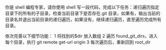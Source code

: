 你是 shell 编程专家，请你使用 shell 写一段代码，完成以下任务：递归遍历指定目录下的所有的子目录，检查当前目录下是否存在.git 目录，如果有，输出当前的目录名并退出当前目录的递归遍历，如果没有，继续递归遍历，直至遍历完成所有目录。

依次完善以下细节功能：
1 将找到的$dir 放入数组
2 遍历 found_git_dirs，进入每个目录，执行 git remote get-url origin
3 每次遍历后，重新回到 root_dir
